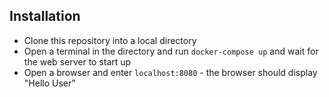 ## Installation

- Clone this repository into a local directory
- Open a terminal in the directory and run `docker-compose up` and wait for the web server to start up
- Open a browser and enter `localhost:8080` - the browser should display "Hello User"
